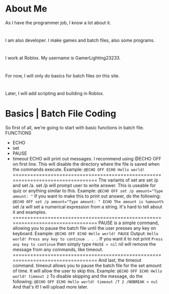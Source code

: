 # About Me
As I have the programmer job, I know a lot about it.
#
I am also developer. I make games and batch files, also some programs.
#
I work at Roblox. My username is GamerLighting23233.
#
For now, I will only do basics for batch files on this site.
#
Later, I will add scripting and building in Roblox.
#
# Basics | Batch File Coding
So first of all, we're going to start with basic functions in batch file.
FUNCTIONS
- ECHO
- set
- PAUSE
- timeout
ECHO will print out messages. I recommend using @ECHO OFF on first line.
This will disable the directory where the file is saved when the commands execute.
Example:
`@ECHO OFF
ECHO Hello world!`
================================================================================
The variants of set are set /p and set /a.
set /p will prompt user to write answer. This is useable for quiz or anything similar to this.
Example:
`@ECHO OFF
set /p amount="Type amount: "`
If you want to make this to print out answer, do the following:
`@ECHO OFF
set /p amount="Type amount: "
ECHO The amount is %amount%`
set /a will set a numerical expression from a string.
It's hard to tell about it and examples.
================================================================================
PAUSE is a simple command, allowing you to pause the batch file until the user presses any key on keyboard.
Example:
`@ECHO OFF
ECHO Hello world!
PAUSE`
Output:
`Hello world!
Press any key to continue . . .`
If you want it to not print `Press any key to continue` then simply type `PAUSE > nil`
nil will remove the message from any commands, like timeout.
================================================================================
And last, the timeout command.
timeout allows you to pause the batch file for the set amount of time. It will allow the user to skip this.
Example:
`@ECHO OFF
ECHO Hello world!
timeout 2`
To disable skipping and the message, do the following:
`@ECHO OFF
ECHO Hello world!
timeout /T 2 /NOBREAK > nul`
And that's it! I will upload more later.
